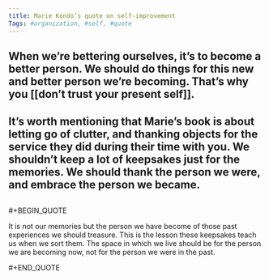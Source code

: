 ```yaml
---
title: Marie Kondo’s quote on self-improvement
Tags: #organization, #self, #quote
---
```


## When we’re bettering ourselves, it’s to become a better person. We should do things for this new and better person we’re becoming. That’s why you [[don’t trust your present self]].
## It’s worth mentioning that Marie’s book is about letting go of clutter, and thanking objects for the service they did during their time with you. We shouldn’t keep a lot of keepsakes just for the memories. We should thank the person we were, and embrace the person we became.
## 
#+BEGIN_QUOTE

It is not our memories but the person we have become of those past experiences we should treasure. This is the lesson these keepsakes teach us when we sort them. The space in which we live should be for the person we are becoming now, not for the person we were in the past.

#+END_QUOTE
